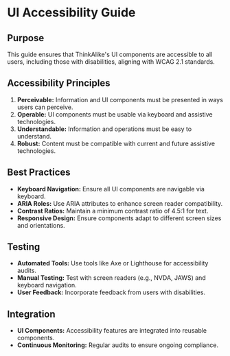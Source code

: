 # UI Accessibility Guide

## Purpose
This guide ensures that ThinkAlike's UI components are accessible to all users, including those with disabilities, aligning with WCAG 2.1 standards.

## Accessibility Principles
1. **Perceivable:** Information and UI components must be presented in ways users can perceive.
2. **Operable:** UI components must be usable via keyboard and assistive technologies.
3. **Understandable:** Information and operations must be easy to understand.
4. **Robust:** Content must be compatible with current and future assistive technologies.

## Best Practices
- **Keyboard Navigation:** Ensure all UI components are navigable via keyboard.
- **ARIA Roles:** Use ARIA attributes to enhance screen reader compatibility.
- **Contrast Ratios:** Maintain a minimum contrast ratio of 4.5:1 for text.
- **Responsive Design:** Ensure components adapt to different screen sizes and orientations.

## Testing
- **Automated Tools:** Use tools like Axe or Lighthouse for accessibility audits.
- **Manual Testing:** Test with screen readers (e.g., NVDA, JAWS) and keyboard navigation.
- **User Feedback:** Incorporate feedback from users with disabilities.

## Integration
- **UI Components:** Accessibility features are integrated into reusable components.
- **Continuous Monitoring:** Regular audits to ensure ongoing compliance.
